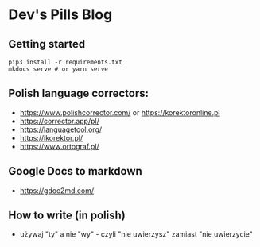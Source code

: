 # Dev's Pills Blog

## Getting started

```
pip3 install -r requirements.txt
mkdocs serve # or yarn serve
```

## Polish language correctors:
- https://www.polishcorrector.com/ or https://korektoronline.pl
- https://corrector.app/pl/
- https://languagetool.org/
- https://ikorektor.pl/
- https://www.ortograf.pl/

## Google Docs to markdown
- https://gdoc2md.com/

## How to write (in polish)
- używaj "ty" a nie "wy" - czyli "nie uwierzysz" zamiast "nie uwierzycie"
